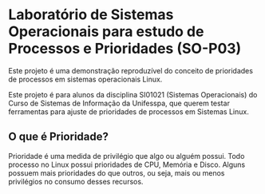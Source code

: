 # Laboratório de Sistemas Operacionais para estudo de Processos e Prioridades (SO-P03)

Este projeto é uma demonstração reproduzível do conceito de prioridades de processos em sistemas operacionais Linux.

Este projeto é para alunos da disciplina SI01021 (Sistemas Operacionais) do Curso de Sistemas de Informação da Unifesspa, que querem testar ferramentas para ajuste de prioridades de processos em Sistemas Linux.

## O que é Prioridade? 

Prioridade é uma medida de privilégio que algo ou alguém possui. Todo processo no Linux possui prioridades de CPU, Memória e Disco. Alguns possuem mais prioridades do que outros, ou seja, mais ou menos privilégios no consumo desses recursos.
